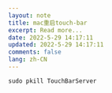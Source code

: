 ```yaml
---
layout: note
title: mac重启touch-bar
excerpt: Read more...
date: 2022-5-29 14:17:11
updated: 2022-5-29 14:17:11
comments: false
lang: zh-CN
---
```


`sudo pkill TouchBarServer`
  